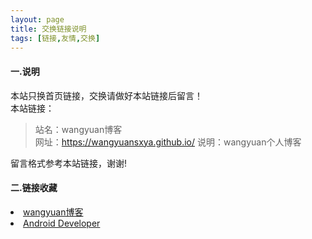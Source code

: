 ```yaml
---
layout: page
title: 交换链接说明
tags: [链接,友情,交换]
---
```

#### 一.说明
本站只换首页链接，交换请做好本站链接后留言！  
本站链接：

>站名：wangyuan博客  
>网址：https://wangyuansxya.github.io/
>说明：wangyuan个人博客  

留言格式参考本站链接，谢谢!

#### 二.链接收藏
<li>
<a href="https://wangyuansxya.github.io/">
  wangyuan博客
</a>
</li>        
<li>
<a href="http://developer.google.android.com/">
  Android Developer
</a>
</li>

